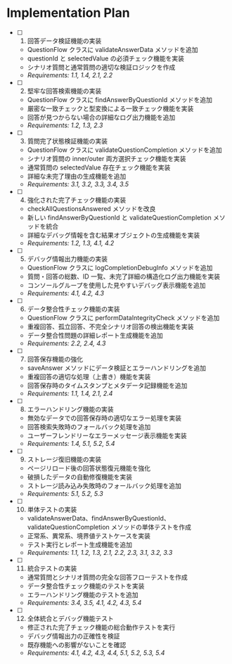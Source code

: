 # Implementation Plan

- [ ] 1. 回答データ検証機能の実装

  - QuestionFlow クラスに validateAnswerData メソッドを追加
  - questionId と selectedValue の必須チェック機能を実装
  - シナリオ質問と通常質問の適切な検証ロジックを作成
  - _Requirements: 1.1, 1.4, 2.1, 2.2_

- [ ] 2. 堅牢な回答検索機能の実装

  - QuestionFlow クラスに findAnswerByQuestionId メソッドを追加
  - 厳密な一致チェックと型変換による一致チェック機能を実装
  - 回答が見つからない場合の詳細なログ出力機能を追加
  - _Requirements: 1.2, 1.3, 2.3_

- [ ] 3. 質問完了状態検証機能の実装

  - QuestionFlow クラスに validateQuestionCompletion メソッドを追加
  - シナリオ質問の inner/outer 両方選択チェック機能を実装
  - 通常質問の selectedValue 存在チェック機能を実装
  - 詳細な未完了理由の生成機能を追加
  - _Requirements: 3.1, 3.2, 3.3, 3.4, 3.5_

- [ ] 4. 強化された完了チェック機能の実装

  - checkAllQuestionsAnswered メソッドを改良
  - 新しい findAnswerByQuestionId と validateQuestionCompletion メソッドを統合
  - 詳細なデバッグ情報を含む結果オブジェクトの生成機能を実装
  - _Requirements: 1.2, 1.3, 4.1, 4.2_

- [ ] 5. デバッグ情報出力機能の実装

  - QuestionFlow クラスに logCompletionDebugInfo メソッドを追加
  - 質問・回答の総数、ID 一覧、未完了詳細の構造化ログ出力機能を実装
  - コンソールグループを使用した見やすいデバッグ表示機能を追加
  - _Requirements: 4.1, 4.2, 4.3_

- [ ] 6. データ整合性チェック機能の実装

  - QuestionFlow クラスに performDataIntegrityCheck メソッドを追加
  - 重複回答、孤立回答、不完全シナリオ回答の検出機能を実装
  - データ整合性問題の詳細レポート生成機能を追加
  - _Requirements: 2.2, 2.4, 4.3_

- [ ] 7. 回答保存機能の強化

  - saveAnswer メソッドにデータ検証とエラーハンドリングを追加
  - 重複回答の適切な処理（上書き）機能を実装
  - 回答保存時のタイムスタンプとメタデータ記録機能を追加
  - _Requirements: 1.1, 1.4, 2.1, 2.4_

- [ ] 8. エラーハンドリング機能の実装

  - 無効なデータでの回答保存時の適切なエラー処理を実装
  - 回答検索失敗時のフォールバック処理を追加
  - ユーザーフレンドリーなエラーメッセージ表示機能を実装
  - _Requirements: 1.4, 5.1, 5.2, 5.4_

- [ ] 9. ストレージ復旧機能の実装

  - ページリロード後の回答状態復元機能を強化
  - 破損したデータの自動修復機能を実装
  - ストレージ読み込み失敗時のフォールバック処理を追加
  - _Requirements: 5.1, 5.2, 5.3_

- [ ] 10. 単体テストの実装

  - validateAnswerData、findAnswerByQuestionId、validateQuestionCompletion メソッドの単体テストを作成
  - 正常系、異常系、境界値テストケースを実装
  - テスト実行とレポート生成機能を追加
  - _Requirements: 1.1, 1.2, 1.3, 2.1, 2.2, 2.3, 3.1, 3.2, 3.3_

- [ ] 11. 統合テストの実装

  - 通常質問とシナリオ質問の完全な回答フローテストを作成
  - データ整合性チェック機能のテストを実装
  - エラーハンドリング機能のテストを追加
  - _Requirements: 3.4, 3.5, 4.1, 4.2, 4.3, 5.4_

- [ ] 12. 全体統合とデバッグ機能テスト
  - 修正された完了チェック機能の総合動作テストを実行
  - デバッグ情報出力の正確性を検証
  - 既存機能への影響がないことを確認
  - _Requirements: 4.1, 4.2, 4.3, 4.4, 5.1, 5.2, 5.3, 5.4_
